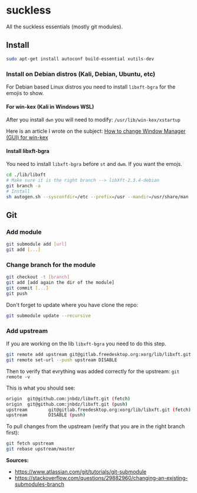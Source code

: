 # suckless
All the suckless essentials (mostly git modules).

## Install
```bash
sudo apt-get install autoconf build-essential xutils-dev
```

### Install on Debian distros (Kali, Debian, Ubuntu, etc)
For Debian based Linux distros you need to install `libxft-bgra` for the emojis to show.

#### For win-kex (Kali in Windows WSL)
After you install `dwn` you will need to modify: `/usr/lib/win-kex/xstartup`

Here is an article I wrote on the subject: [How to change Window Manager (GUI) for win-kex](https://jeannicolasboulay.medium.com/how-to-change-window-manager-gui-for-win-kex-7b6a749f423b)

#### Install libxft-bgra
You need to install `libxft-bgra` before `st` and `dwm`. If you want the emojs.

```bash
cd ./lib/libxft
# Make sure it is the right branch --> libXft-2.3.4-debian
git branch -a
# Install
sh autogen.sh --sysconfdir=/etc --prefix=/usr --mandir=/usr/share/man
```

## Git
### Add module
```bash
git submodule add [url]
git add [...]
```
### Change branch for the module
```bash
git checkout -t [branch]
git add [add again the dir of the module]
git commit [...]
git push
```
Don't forget to update where you have clone the repo: 
```bash
git submodule update --recursive
```

### Add upstream
If you are working on the lib `libxft-bgra` you need to do this step.
```bash
git remote add upstream git@gitlab.freedesktop.org:xorg/lib/libxft.git 
git remote set-url --push upstream DISABLE
```
Then to verify that evrything was added correctly for the upstream: 
`git remote -v`

This is what you should see: 
```bash
origin  git@github.com:jnbdz/libxft.git (fetch)
origin  git@github.com:jnbdz/libxft.git (push)
upstream        git@gitlab.freedesktop.org:xorg/lib/libxft.git (fetch)
upstream        DISABLE (push)
```
To pull changes from the upstream (verify that you are in the right branch first):
```bash
git fetch upstream
git rebase upstream/master
```

**Sources:**
- https://www.atlassian.com/git/tutorials/git-submodule
- https://stackoverflow.com/questions/29882960/changing-an-existing-submodules-branch
